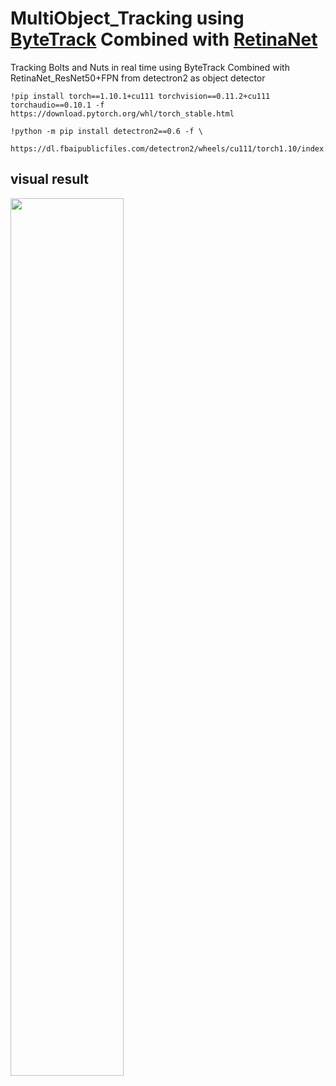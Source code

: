 # MultiObject_Tracking using [ByteTrack](https://github.com/ifzhang/ByteTrack) Combined with [RetinaNet](https://github.com/facebookresearch/detectron2/blob/main/MODEL_ZOO.md#retinanet)

Tracking Bolts and Nuts in real time using ByteTrack  Combined with RetinaNet_ResNet50+FPN from detectron2 as object detector
```
!pip install torch==1.10.1+cu111 torchvision==0.11.2+cu111 torchaudio==0.10.1 -f https://download.pytorch.org/whl/torch_stable.html
```
```
!python -m pip install detectron2==0.6 -f \
  https://dl.fbaipublicfiles.com/detectron2/wheels/cu111/torch1.10/index.html
```

## visual result

<img src='https://github.com/Sahar-DataScience/MultiObject_Tracking-StromaVsion/blob/main/result4.gif' width='60%'/>

